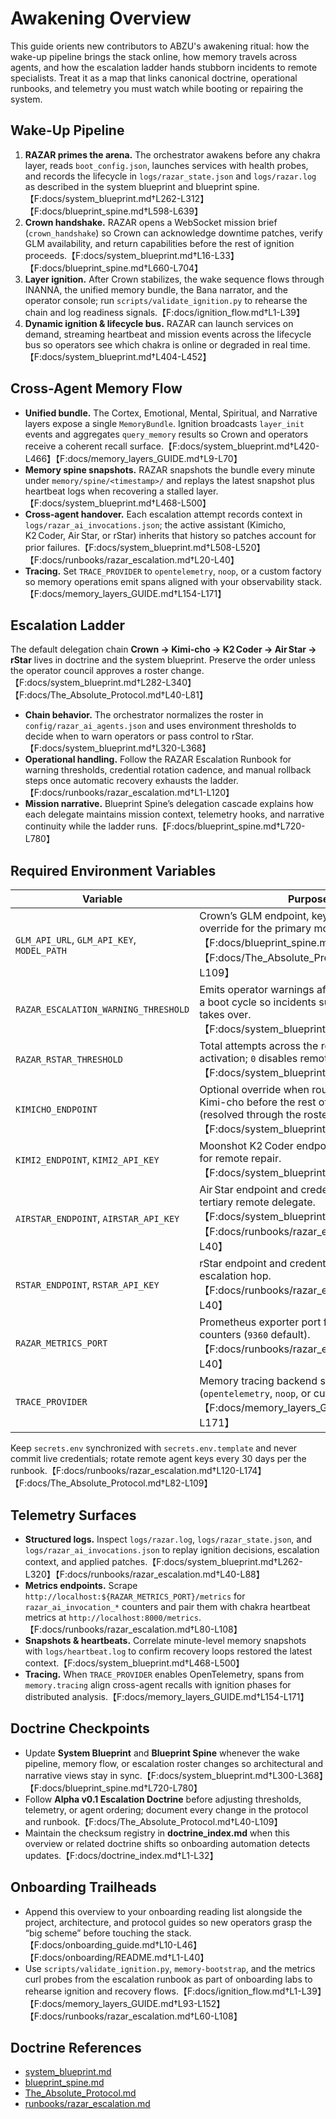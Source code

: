 # Awakening Overview

This guide orients new contributors to ABZU's awakening ritual: how the wake-up pipeline brings the stack online, how memory travels across agents, and how the escalation ladder hands stubborn incidents to remote specialists. Treat it as a map that links canonical doctrine, operational runbooks, and telemetry you must watch while booting or repairing the system.

## Wake-Up Pipeline

1. **RAZAR primes the arena.** The orchestrator awakens before any chakra layer, reads `boot_config.json`, launches services with health probes, and records the lifecycle in `logs/razar_state.json` and `logs/razar.log` as described in the system blueprint and blueprint spine.【F:docs/system_blueprint.md†L262-L312】【F:docs/blueprint_spine.md†L598-L639】
2. **Crown handshake.** RAZAR opens a WebSocket mission brief (`crown_handshake`) so Crown can acknowledge downtime patches, verify GLM availability, and return capabilities before the rest of ignition proceeds.【F:docs/system_blueprint.md†L16-L33】【F:docs/blueprint_spine.md†L660-L704】
3. **Layer ignition.** After Crown stabilizes, the wake sequence flows through INANNA, the unified memory bundle, the Bana narrator, and the operator console; run `scripts/validate_ignition.py` to rehearse the chain and log readiness signals.【F:docs/ignition_flow.md†L1-L39】
4. **Dynamic ignition & lifecycle bus.** RAZAR can launch services on demand, streaming heartbeat and mission events across the lifecycle bus so operators see which chakra is online or degraded in real time.【F:docs/system_blueprint.md†L404-L452】

## Cross-Agent Memory Flow

- **Unified bundle.** The Cortex, Emotional, Mental, Spiritual, and Narrative layers expose a single `MemoryBundle`. Ignition broadcasts `layer_init` events and aggregates `query_memory` results so Crown and operators receive a coherent recall surface.【F:docs/system_blueprint.md†L420-L466】【F:docs/memory_layers_GUIDE.md†L9-L70】
- **Memory spine snapshots.** RAZAR snapshots the bundle every minute under `memory/spine/<timestamp>/` and replays the latest snapshot plus heartbeat logs when recovering a stalled layer.【F:docs/system_blueprint.md†L468-L500】
- **Cross-agent handover.** Each escalation attempt records context in `logs/razar_ai_invocations.json`; the active assistant (Kimicho, K2 Coder, Air Star, or rStar) inherits that history so patches account for prior failures.【F:docs/system_blueprint.md†L508-L520】【F:docs/runbooks/razar_escalation.md†L20-L40】
- **Tracing.** Set `TRACE_PROVIDER` to `opentelemetry`, `noop`, or a custom factory so memory operations emit spans aligned with your observability stack.【F:docs/memory_layers_GUIDE.md†L154-L171】

## Escalation Ladder

The default delegation chain **Crown → Kimi-cho → K2 Coder → Air Star → rStar** lives in doctrine and the system blueprint. Preserve the order unless the operator council approves a roster change.【F:docs/system_blueprint.md†L282-L340】【F:docs/The_Absolute_Protocol.md†L40-L81】

- **Chain behavior.** The orchestrator normalizes the roster in `config/razar_ai_agents.json` and uses environment thresholds to decide when to warn operators or pass control to rStar.【F:docs/system_blueprint.md†L320-L368】
- **Operational handling.** Follow the RAZAR Escalation Runbook for warning thresholds, credential rotation cadence, and manual rollback steps once automatic recovery exhausts the ladder.【F:docs/runbooks/razar_escalation.md†L1-L120】
- **Mission narrative.** Blueprint Spine’s delegation cascade explains how each delegate maintains mission context, telemetry hooks, and narrative continuity while the ladder runs.【F:docs/blueprint_spine.md†L720-L780】

## Required Environment Variables

| Variable | Purpose |
| --- | --- |
| `GLM_API_URL`, `GLM_API_KEY`, `MODEL_PATH` | Crown’s GLM endpoint, key, and optional local override for the primary model.【F:docs/blueprint_spine.md†L660-L676】【F:docs/The_Absolute_Protocol.md†L82-L109】
| `RAZAR_ESCALATION_WARNING_THRESHOLD` | Emits operator warnings after N escalations in a boot cycle so incidents surface before rStar takes over.【F:docs/system_blueprint.md†L309-L316】
| `RAZAR_RSTAR_THRESHOLD` | Total attempts across the roster before rStar activation; `0` disables remote takeover.【F:docs/system_blueprint.md†L316-L324】
| `KIMICHO_ENDPOINT` | Optional override when routing directly to Kimi-cho before the rest of the ladder (resolved through the roster config).【F:docs/system_blueprint.md†L334-L352】
| `KIMI2_ENDPOINT`, `KIMI2_API_KEY` | Moonshot K2 Coder endpoint and credential for remote repair.【F:docs/system_blueprint.md†L309-L344】
| `AIRSTAR_ENDPOINT`, `AIRSTAR_API_KEY` | Air Star endpoint and credential for the tertiary remote delegate.【F:docs/system_blueprint.md†L309-L344】【F:docs/runbooks/razar_escalation.md†L12-L40】
| `RSTAR_ENDPOINT`, `RSTAR_API_KEY` | rStar endpoint and credential for the final escalation hop.【F:docs/runbooks/razar_escalation.md†L10-L40】
| `RAZAR_METRICS_PORT` | Prometheus exporter port for escalation counters (`9360` default).【F:docs/runbooks/razar_escalation.md†L12-L40】
| `TRACE_PROVIDER` | Memory tracing backend selection (`opentelemetry`, `noop`, or custom module path).【F:docs/memory_layers_GUIDE.md†L154-L171】

Keep `secrets.env` synchronized with `secrets.env.template` and never commit live credentials; rotate remote agent keys every 30 days per the runbook.【F:docs/runbooks/razar_escalation.md†L120-L174】【F:docs/The_Absolute_Protocol.md†L82-L109】

## Telemetry Surfaces

- **Structured logs.** Inspect `logs/razar.log`, `logs/razar_state.json`, and `logs/razar_ai_invocations.json` to replay ignition decisions, escalation context, and applied patches.【F:docs/system_blueprint.md†L262-L320】【F:docs/runbooks/razar_escalation.md†L40-L88】
- **Metrics endpoints.** Scrape `http://localhost:${RAZAR_METRICS_PORT}/metrics` for `razar_ai_invocation_*` counters and pair them with chakra heartbeat metrics at `http://localhost:8000/metrics`.【F:docs/runbooks/razar_escalation.md†L80-L108】
- **Snapshots & heartbeats.** Correlate minute-level memory snapshots with `logs/heartbeat.log` to confirm recovery loops restored the latest context.【F:docs/system_blueprint.md†L468-L500】
- **Tracing.** When `TRACE_PROVIDER` enables OpenTelemetry, spans from `memory.tracing` align cross-agent recalls with ignition phases for distributed analysis.【F:docs/memory_layers_GUIDE.md†L154-L171】

## Doctrine Checkpoints

- Update **System Blueprint** and **Blueprint Spine** whenever the wake pipeline, memory flow, or escalation roster changes so architectural and narrative views stay in sync.【F:docs/system_blueprint.md†L300-L368】【F:docs/blueprint_spine.md†L720-L780】
- Follow **Alpha v0.1 Escalation Doctrine** before adjusting thresholds, telemetry, or agent ordering; document every change in the protocol and runbook.【F:docs/The_Absolute_Protocol.md†L40-L109】
- Maintain the checksum registry in **doctrine_index.md** when this overview or related doctrine shifts so onboarding automation detects updates.【F:docs/doctrine_index.md†L1-L32】

## Onboarding Trailheads

- Append this overview to your onboarding reading list alongside the project, architecture, and protocol guides so new operators grasp the “big scheme” before touching the stack.【F:docs/onboarding_guide.md†L10-L46】【F:docs/onboarding/README.md†L1-L40】
- Use `scripts/validate_ignition.py`, `memory-bootstrap`, and the metrics curl probes from the escalation runbook as part of onboarding labs to rehearse ignition and recovery flows.【F:docs/ignition_flow.md†L1-L39】【F:docs/memory_layers_GUIDE.md†L93-L152】【F:docs/runbooks/razar_escalation.md†L60-L108】

## Doctrine References

- [system_blueprint.md](system_blueprint.md#configurable-crown-escalation-chain)
- [blueprint_spine.md](blueprint_spine.md#razar-delegation-cascade)
- [The_Absolute_Protocol.md](The_Absolute_Protocol.md#alpha-v01-escalation-doctrine)
- [runbooks/razar_escalation.md](runbooks/razar_escalation.md)
